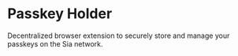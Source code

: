 # Passkey Holder
Decentralized browser extension to securely store and manage your passkeys on the Sia network.
